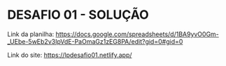 # DESAFIO 01 - SOLUÇÃO 

Link da planilha: https://docs.google.com/spreadsheets/d/1BA9yvO0Gm-_UEbe-5wEb2v3IpVdE-PaOmaGz1zEG8PA/edit?gid=0#gid=0

Link do site: https://lpdesafio01.netlify.app/
